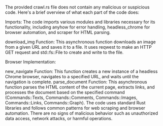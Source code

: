 The provided crawl.rs file does not contain any malicious or suspicious code. Here's a brief overview of what each part of the code does:

Imports: The code imports various modules and libraries necessary for its functionality, including anyhow for error handling, headless_chrome for browser automation, and scraper for HTML parsing.

download_img Function: This asynchronous function downloads an image from a given URL and saves it to a file. It uses reqwest to make an HTTP GET request and std::fs::File to create and write to the file.

Browser Implementation:

new_navigate Function: This function creates a new instance of a headless Chrome browser, navigates to a specified URL, and waits until the navigation is complete.
parse_document Function: This asynchronous function parses the HTML content of the current page, extracts links, and processes the document based on the specified command (Commands::Texts, Commands::Comments, Commands::Images, Commands::Links, Commands::Graph).
The code uses standard Rust libraries and follows common patterns for web scraping and browser automation. There are no signs of malicious behavior such as unauthorized data access, network attacks, or harmful operations.